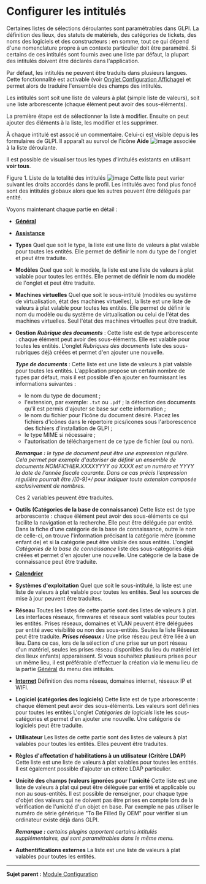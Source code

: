 Configurer les intitulés
========================

Certaines listes de sélections déroulantes sont paramétrables dans GLPI. La définition des lieux, des statuts de matériels, des catégories de tickets, des noms des logiciels et des constructeurs : en somme, tout ce qui dépend d'une nomenclature propre à un contexte particulier doit être paramétré. Si certains de ces intitulés sont fournis avec une liste par défaut, la plupart des intitulés doivent être déclarés dans l'application.

Par défaut, les intitulés ne peuvent être traduits dans plusieurs langues. Cette fonctionnalité est activable (voir [Onglet Configuration
Affichage](config_common_display.html "Cet onglet permet de personnaliser l'apparence générale de l'application.")) et permet alors de traduire l'ensemble des champs des intitulés.

Les intitulés sont soit une liste de valeurs à plat (simple liste de valeurs), soit une liste arborescente (chaque élément peut avoir des sous-éléments).

La première étape est de sélectionner la liste à modifier. Ensuite on peut ajouter des éléments à la liste, les modifier et les supprimer.

À chaque intitulé est associé un commentaire. Celui-ci est visible depuis les formulaires de GLPI. Il apparaît au survol de l'icône **Aide** ![image](docs/image/aide.png) associée à la liste déroulante.

Il est possible de visualiser tous les types d'intitulés existants en utilisant **voir tous**.

Figure 1. Liste de la totalité des intitulés
![image](docs/image/ListeIntitules.png)
Cette liste peut varier suivant les droits accordés dans le profil.
Les intitulés avec fond plus foncé sont des intitulés globaux alors que les autres peuvent être délégués par entité.

Voyons maintenant chaque partie en détail :

- **[Général](index.php?fr/08_Module_Configuration/02_Intitulés/03_Intitulés_Général.md "La partie Général des intitulés")**

- **[Assistance](index.php?fr/08_Module_Configuration/02_Intitulés/04_Intitulés_Assistance.md "La partie Assistance des intitulés")**

- **Types**
  Quel que soit le type, la liste est une liste de valeurs à plat valable pour toutes les entités.
  Elle permet de définir le nom du type de l'onglet et peut être traduite.

- **Modèles**
  Quel que soit le modèle, la liste est une liste de valeurs à plat valable pour toutes les entités.
  Elle permet de définir le nom du modèle de l'onglet et peut être traduite.

- **Machines virtuelles**
  Quel que soit le sous-intitulé (modèles ou système de virtualisation, état des machines virtuelles), la liste est une liste de valeurs à plat valable pour toutes les entités.
  Elle permet de définir le nom du modèle ou du système de virtualisation ou celui de l'état des machines virtuelles. 
  Seul l'état des machines virtuelles peut être traduit.

- **Gestion**
  ***Rubrique des documents*** :
  Cette liste  est de type arborescente : chaque élément peut avoir des sous-éléments. Elle est valable pour toutes les entités.
  L'onglet *Rubriques des documents* liste des sous-rubriques déjà créées et permet d'en ajouter une nouvelle.

  ***Type de documents*** :
  Cette liste est une liste de valeurs à plat valable pour toutes les entités.
  L'application propose un certain nombre de types par défaut, mais il est
possible d'en ajouter en fournissant les informations suivantes :
  -   le nom du type de document ;
  -   l'extension, par exemple: `.txt` ou `.pdf` ; la détection des     documents qu'il est permis d'ajouter se base sur cette information ;
  -   le nom du fichier pour l'icône du document désiré. Placez les fichiers d'icônes dans le répertoire pics/icones sous l'arborescence des fichiers d'installation de GLPI ;
  -   le type MIME si nécessaire ;
  -   l'autorisation de téléchargement de ce type de fichier (oui ou non).

  ***Remarque :** le type de document peut être une expression régulière. Cela permet par exemple d'autoriser de définir un ensemble de documents NOMFICHIER.XXXXYYYY où XXXX est un numéro et YYYY la date de l'année fiscale courante. Dans ce cas précis l'expression régulière pourrait être /[0-9]+/ pour indiquer toute extension composée exclusivement de nombres.*

   Ces 2 variables peuvent être traduites.

- **Outils (Catégories de la base de connaissance)**
  Cette liste  est de type arborescente : chaque élément peut avoir des sous-éléments ce qui facilite la navigation et la recherche. Elle peut être déléguée par entité.
  Dans la fiche d'une catégorie de la base de connaissance, outre le nom de celle-ci, on trouve l'information précisant la catégorie mère (comme enfant de) et si la catégorie peut être visible des sous entités.
  L'onglet *Catégories de la base de connaissance* liste des sous-catégories déjà créées et permet d'en ajouter une nouvelle.
  Une catégorie de la base de connaissance peut être traduite.

- **[Calendrier](index.php?fr/08_Module_Configuration/02_Intitulés/05_Intitulés_Calendrier.md "La partie Calendrier des intitulés")**

- **Systèmes d'exploitation**
  Quel que soit le sous-intitulé, la liste est une liste de valeurs à plat valable pour toutes les entités.
  Seul les sources de mise à jour peuvent être traduites.

- **Réseau**
  Toutes les listes de cette partie sont des listes de valeurs à plat.
  Les interfaces réseaux, firmwares et réseaux sont valables pour toutes les entités.
  Prises réseaux, domaines et VLAN peuvent être déléguées par entité avec visibilité ou non des sous-entités.
  Seules la liste Réseaux peut être traduite.
  ***Prises réseaux :***
   Une prise réseau peut être liée à un lieu. Dans ce cas, lors de la sélection d'une prise sur un port réseau d'un matériel, seules les prises réseau disponibles du lieu du matériel (et des lieux enfants) apparaissent.
   Si vous souhaitez plusieurs prises pour un même lieu, il est préférable d'effectuer la création via le menu lieu de la partie [Général](index.php?fr/08_Module_Configuration/02_Intitulés/03_Intitulés_Général.md)  du menu des intitulés.

- **[Internet](index.php?fr/08_Module_Configuration/02_Intitulés/06_Intitulés_Internet.md)** 
  Définition des noms réseau, domaines internet, réseaux IP et WIFI.

- **Logiciel (catégories des logiciels)**
  Cette liste est de type arborescente : chaque élément peut avoir des sous-éléments. Les valeurs sont définies pour toutes les entités
  L'onglet *Catégories de logiciels* liste les sous-catégories et permet d'en ajouter une nouvelle.
  Une catégorie de logiciels peut être traduite.

- **Utilisateur**
  Les listes de cette partie sont des listes de valeurs à plat valables pour toutes les entités.
  Elles peuvent être traduites.

- **Règles d'affectation d'habilitations à un utilisateur (Critère LDAP)**
  Cette liste est une liste de valeurs à plat valables pour toutes les entités.
  Il est également possible d'ajouter un critère LDAP particulier.

- **Unicité des champs (valeurs ignorées pour l'unicité**
  Cette liste est une liste de valeurs à plat qui peut être déléguée par entité et applicable ou non au sous-entités.
  Il est possible de renseigner, pour chaque type d'objet des valeurs qui ne doivent pas être prises en compte lors de la vérification de l'unicité d'un objet en base. 
  Par exemple ne pas utiliser le numéro de série générique "To Be Filled By OEM" pour vérifier si un ordinateur existe déjà dans GLPI.

  ***Remarque :** certains plugins apportent certains intitulés supplémentaires, qui sont paramétrables dans le même menu.*

- **Authentifications externes**
  La liste est une liste de valeurs à plat valables pour toutes les entités.


--------
**Sujet parent :** [Module Configuration](index.php?fr/08_Module_Configuration/01_Module_Configuration.md "Module Configuration de GLPI")
